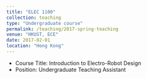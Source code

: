 ```yaml
---
title: "ELEC 1100"
collection: teaching
type: "Undergraduate course"
permalink: /teaching/2017-spring-teaching
venue: "HKUST, ECE"
date: 2017-02-01
location: "Hong Kong"
---
```


* Course Title: Introduction to Electro-Robot Design
* Position: Undergraduate Teaching Assistant